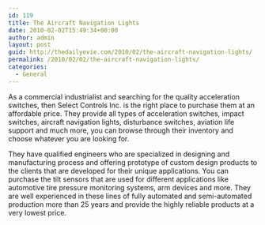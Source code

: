 ```yaml
---
id: 119
title: The Aircraft Navigation Lights
date: 2010-02-02T15:49:34+00:00
author: admin
layout: post
guid: http://thedailyevie.com/2010/02/the-aircraft-navigation-lights/
permalink: /2010/02/02/the-aircraft-navigation-lights/
categories:
  - General
---
```

As a commercial industrialist and searching for the quality acceleration switches, then Select Controls Inc. is the right place to purchase them at an affordable price. They provide all types of acceleration switches, impact switches, aircraft navigation lights, disturbance switches, aviation life support and much more, you can browse through their inventory and choose whatever you are looking for.

They have qualified engineers who are specialized in designing and manufacturing process and offering prototype of custom design products to the clients that are developed for their unique applications. You can purchase the tilt sensors that are used for different applications like automotive tire pressure monitoring systems, arm devices and more. They are well experienced in these lines of fully automated and semi-automated production more than 25 years and provide the highly reliable products at a very lowest price.